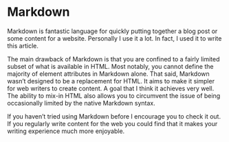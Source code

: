 # Markdown

Markdown is fantastic language for quickly putting together a blog post or some content for a website. Personally I use it a lot. In fact, I used it to write this article.

The main drawback of Markdown is that you are confined to a fairly limited subset of what is available in HTML. Most notably, you cannot define the majority of element attributes in Markdown alone. That said, Markdown wasn’t designed to be a replacement for HTML. It aims to make it simpler for web writers to create content. A goal that I think it achieves very well. The ability to mix-in HTML also allows you to circumvent the issue of being occasionally limited by the native Markdown syntax.

If you haven’t tried using Markdown before I encourage you to check it out. If you regularly write content for the web you could find that it makes your writing experience much more enjoyable.